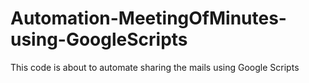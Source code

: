 # Automation-MeetingOfMinutes-using-GoogleScripts
This code is about to automate sharing the mails using Google Scripts

